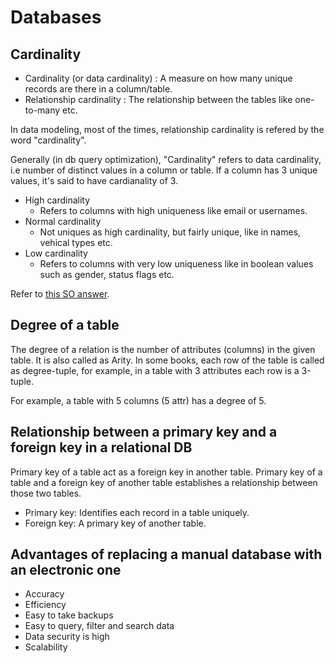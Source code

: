 # Databases

## Cardinality

+ Cardinality (or data cardinality) : A measure on how many unique records are
there in a column/table.
+ Relationship cardinality : The relationship between the tables like
one-to-many etc.

In data modeling, most of the times, relationship cardinality is refered by the word
"cardinality".

Generally (in db query optimization), "Cardinality" refers to data cardinality, 
i.e number of distinct values in a column or table. If a column has 3 unique values, 
it's said to have cardianality of 3.

+ High cardinality
    - Refers to columns with high uniqueness like email or usernames.
+ Normal cardinality 
    - Not uniques as high cardinality, but fairly unique, like in names,
    vehical types etc.
+ Low cardinality
    - Refers to columns with very low uniqueness like in boolean values
    such as gender, status flags etc.

Refer to [this SO answer](https://stackoverflow.com/a/25548661).

## Degree of a table

The degree of a relation is the number of attributes (columns) in the given
table. It is also called as Arity. In some books, each row of the table is
called as degree-tuple, for example, in a table with 3 attributes each row is a
3-tuple.

For example, a table with 5 columns (5 attr) has a degree of 5.

## Relationship between a primary key and a foreign key in a relational DB

Primary key of a table act as a foreign key in another table. Primary key of a table and 
a foreign key of another table establishes a relationship between those two tables.

+ Primary key: Identifies each record in a table uniquely.
+ Foreign key: A primary key of another table.

## Advantages of replacing a manual database with an electronic one

+ Accuracy
+ Efficiency
+ Easy to take backups
+ Easy to query, filter and search data
+ Data security is high
+ Scalability
